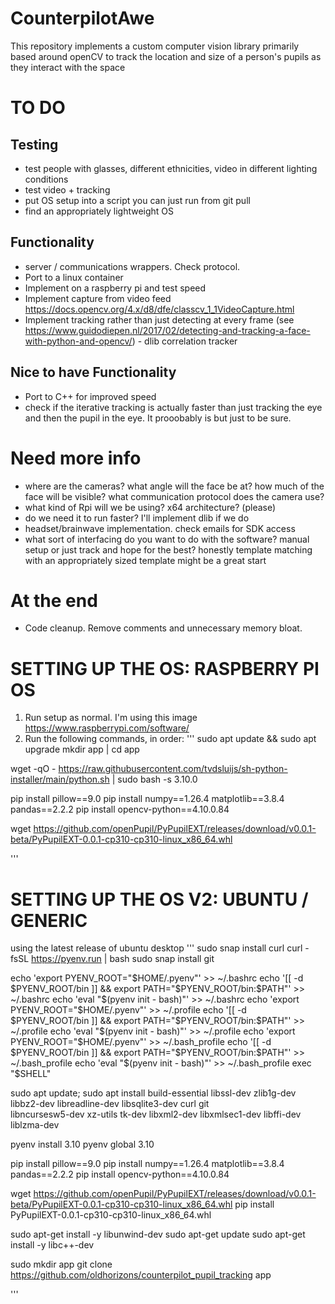 # CounterpilotAwe
This repository implements a custom computer vision library primarily based around openCV to track the location and size of a person's pupils as they interact with the space

# TO DO
## Testing
- test people with glasses, different ethnicities, video in different lighting conditions
- test video + tracking
- put OS setup into a script you can just run from git pull
- find an appropriately lightweight OS

## Functionality
- server / communications wrappers. Check protocol.
- Port to a linux container
- Implement on a raspberry pi and test speed
- Implement capture from video feed https://docs.opencv.org/4.x/d8/dfe/classcv_1_1VideoCapture.html
- Implement tracking rather than just detecting at every frame (see https://www.guidodiepen.nl/2017/02/detecting-and-tracking-a-face-with-python-and-opencv/) - dlib correlation tracker

## Nice to have Functionality
- Port to C++ for improved speed
- check if the iterative tracking is actually faster than just tracking the eye and then the pupil in the eye. It prooobably is but just to be sure.

# Need more info
- where are the cameras? what angle will the face be at? how much of the face will be visible? what communication protocol does the camera use?
- what kind of Rpi will we be using? x64 architecture? (please)
- do we need it to run faster? I'll implement dlib if we do
- headset/brainwave implementation. check emails for SDK access
- what sort of interfacing do you want to do with the software? manual setup or just track and hope for the best?  honestly template matching with an appropriately sized template might be a great start

# At the end
- Code cleanup. Remove comments and unnecessary memory bloat.

# SETTING UP THE OS: RASPBERRY PI OS
1. Run setup as normal. I'm using this image https://www.raspberrypi.com/software/
2. Run the following commands, in order:
'''
sudo apt update && sudo apt upgrade
mkdir app | cd app
<!-- switch to python 3.10.0 -->
wget -qO - https://raw.githubusercontent.com/tvdsluijs/sh-python-installer/main/python.sh | sudo bash -s 3.10.0 
<!-- Note that the above is also available as python.sh in /etc if you need it and it's no longer hosted. What I actually did was a simple wget and then sudo bash python.sh 3.10.0
Also note that it's possible this command is kind of broken? pyenv Just Works but the overhead might be a bit exxy. We'll see how it runs on a pi and if we need I'll port everything to C++
which should be less integration hell because it's all IN C++ anyway, I'm just using a wrapper function bc I love to waste time -->

<!-- set up env for pypupilext -->
pip install pillow==9.0
pip install numpy==1.26.4 matplotlib==3.8.4 pandas==2.2.2
pip install opencv-python==4.10.0.84

wget https://github.com/openPupil/PyPupilEXT/releases/download/v0.0.1-beta/PyPupilEXT-0.0.1-cp310-cp310-linux_x86_64.whl

'''


# SETTING UP THE OS V2: UBUNTU / GENERIC
using the latest release of ubuntu desktop
'''
sudo snap install curl
curl -fsSL https://pyenv.run | bash
sudo snap install git
<!-- FROM https://github.com/pyenv/pyenv?tab=readme-ov-file#a-getting-pyenv -->
echo 'export PYENV_ROOT="$HOME/.pyenv"' >> ~/.bashrc
echo '[[ -d $PYENV_ROOT/bin ]] && export PATH="$PYENV_ROOT/bin:$PATH"' >> ~/.bashrc
echo 'eval "$(pyenv init - bash)"' >> ~/.bashrc
echo 'export PYENV_ROOT="$HOME/.pyenv"' >> ~/.profile
echo '[[ -d $PYENV_ROOT/bin ]] && export PATH="$PYENV_ROOT/bin:$PATH"' >> ~/.profile
echo 'eval "$(pyenv init - bash)"' >> ~/.profile
echo 'export PYENV_ROOT="$HOME/.pyenv"' >> ~/.bash_profile
echo '[[ -d $PYENV_ROOT/bin ]] && export PATH="$PYENV_ROOT/bin:$PATH"' >> ~/.bash_profile
echo 'eval "$(pyenv init - bash)"' >> ~/.bash_profile
exec "$SHELL"

<!-- https://github.com/pyenv/pyenv/wiki#suggested-build-environment -->
sudo apt update; sudo apt install build-essential libssl-dev zlib1g-dev \
libbz2-dev libreadline-dev libsqlite3-dev curl git \
libncursesw5-dev xz-utils tk-dev libxml2-dev libxmlsec1-dev libffi-dev liblzma-dev

pyenv install 3.10
pyenv global 3.10

<!-- set up env for pypupilext - https://github.com/openPupil/PyPupilEXT?tab=readme-ov-file -->
pip install pillow==9.0
pip install numpy==1.26.4 matplotlib==3.8.4 pandas==2.2.2
pip install opencv-python==4.10.0.84

wget https://github.com/openPupil/PyPupilEXT/releases/download/v0.0.1-beta/PyPupilEXT-0.0.1-cp310-cp310-linux_x86_64.whl
pip install PyPupilEXT-0.0.1-cp310-cp310-linux_x86_64.whl
<!-- if libunwind.so.1 can't be found -->
sudo apt-get install -y libunwind-dev
sudo apt-get update
sudo apt-get install -y libc++-dev

sudo mkdir app
git clone https://github.com/oldhorizons/counterpilot_pupil_tracking app

'''